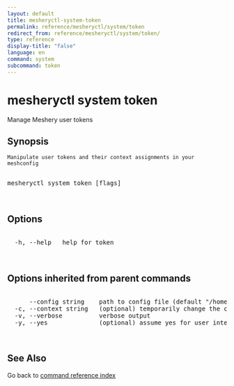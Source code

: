 ```yaml
---
layout: default
title: mesheryctl-system-token
permalink: reference/mesheryctl/system/token
redirect_from: reference/mesheryctl/system/token/
type: reference
display-title: "false"
language: en
command: system
subcommand: token
---
```


# mesheryctl system token

Manage Meshery user tokens

## Synopsis


	Manipulate user tokens and their context assignments in your meshconfig

<pre class='codeblock-pre'>
<div class='codeblock'>
mesheryctl system token [flags]

</div>
</pre> 

## Options

<pre class='codeblock-pre'>
<div class='codeblock'>
  -h, --help   help for token

</div>
</pre>

## Options inherited from parent commands

<pre class='codeblock-pre'>
<div class='codeblock'>
      --config string    path to config file (default "/home/admin-pc/.meshery/config.yaml")
  -c, --context string   (optional) temporarily change the current context.
  -v, --verbose          verbose output
  -y, --yes              (optional) assume yes for user interactive prompts.

</div>
</pre>

## See Also

Go back to [command reference index](/reference/mesheryctl/) 
